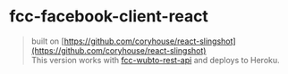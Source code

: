 # fcc-facebook-client-react
> built on [https://github.com/coryhouse/react-slingshot](https://github.com/coryhouse/react-slingshot)  
> This version works with [fcc-wubto-rest-api](https://github.com/zklinger2000/fcc-wubto-rest-api) and deploys to Heroku.
